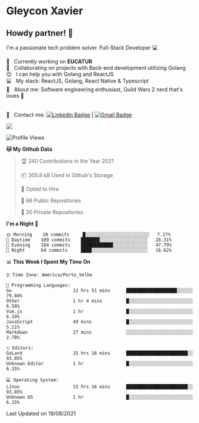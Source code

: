 # Gleycon Xavier

## Howdy partner! 👋

I'm a passionate tech problem solver.
Full-Stack Developer :computer:

 :rocket:  &nbsp; Currently working on **EUCATUR**
 <br/> :purple_heart: &nbsp; Collaborating on projects with Back-end development utilizing Golang
 <br/> :blush: &nbsp; I can help you with Golang and ReactJS
 <br/> :computer: &nbsp; My stack: ReactJS, Golang, React Native & Typescript
 <br/> 💬  &nbsp; About me: Software engineering enthusiast, Guild Wars 2 nerd that's loves :apple:
 <br/>
 <br/>
 <br/> :email: &nbsp; Contact-me: [![Linkedin Badge](https://img.shields.io/badge/-GleyconXavier-blue?style=flat-square&logo=Linkedin&logoColor=white&link=https://www.linkedin.com/in/gleyconxavier/)](https://www.linkedin.com/in/gleyconxavier/) 
| 
[![Gmail Badge](https://img.shields.io/badge/-gleyconxcarlos@gmail.com-c14438?style=flat-square&logo=Gmail&logoColor=white&link=mailto:gleyconxcarlos@gmail.com)](mailto:gleyconxcarlos@gmail.com)

![](https://komarev.com/ghpvc/?username=gleyconxavier)

<!--START_SECTION:waka-->
![Profile Views](http://img.shields.io/badge/Profile%20Views-0-blue)

**🐱 My Github Data** 

> 🏆 240 Contributions in the Year 2021
 > 
> 📦 305.8 kB Used in Github's Storage 
 > 
> 💼 Opted to Hire
 > 
> 📜 66 Public Repositories 
 > 
> 🔑 20 Private Repositories  
 > 
**I'm a Night 🦉** 

```text
🌞 Morning    28 commits     █░░░░░░░░░░░░░░░░░░░░░░░░   7.27% 
🌆 Daytime    109 commits    ███████░░░░░░░░░░░░░░░░░░   28.31% 
🌃 Evening    184 commits    ████████████░░░░░░░░░░░░░   47.79% 
🌙 Night      64 commits     ████░░░░░░░░░░░░░░░░░░░░░   16.62%

```


📊 **This Week I Spent My Time On** 

```text
⌚︎ Time Zone: America/Porto_Velho

💬 Programming Languages: 
Go                       12 hrs 51 mins      ███████████████████░░░░░░   79.04% 
Other                    1 hr 4 mins         █░░░░░░░░░░░░░░░░░░░░░░░░   6.58% 
Vue.js                   1 hr                █░░░░░░░░░░░░░░░░░░░░░░░░   6.19% 
JavaScript               49 mins             █░░░░░░░░░░░░░░░░░░░░░░░░   5.11% 
Markdown                 27 mins             ░░░░░░░░░░░░░░░░░░░░░░░░░   2.78%

🔥 Editors: 
GoLand                   15 hrs 16 mins      ███████████████████████░░   93.85% 
Unknown Editor           1 hr                █░░░░░░░░░░░░░░░░░░░░░░░░   6.15%

💻 Operating System: 
Linux                    15 hrs 16 mins      ███████████████████████░░   93.85% 
Unknown OS               1 hr                █░░░░░░░░░░░░░░░░░░░░░░░░   6.15%

```


 Last Updated on 19/08/2021
<!--END_SECTION:waka-->
